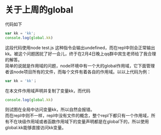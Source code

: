 # 关于上周的global

代码如下

```js
var kk = 'kk';
console.log(global.kk)
```

这段代码使用node test.js 这种指令会输出undefined，而在repl中则会正常输出kk。被这个问题困扰了好一会儿，终于在2月4日晚上qq群中宾生老师给了我合理的解答。</br>
简单的说就是作用域的问题，node环境中有一个大的global作用域，它下面管理者该node项目所有的文件，而每个文件有着各自的作用域。以以上代码为例：</br>

```js
var kk = 'kk'；
```

在本文件作用域声明并复制了变量kk，而代码

```js
console.log(global.kk)
```

则试图在全局中访问变量kk，所以自然会报错。</br>
而在repl中则不一样，repl中没有文件的概念，整个repl下都只有一个作用域，所有不在块级作用域或者函数作用域下的变量声明都是在global下的，所以使用global.kk能够直接访问kk变量。
